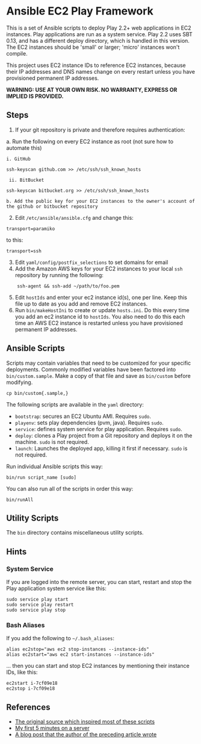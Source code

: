 # Ansible EC2 Play Framework
This is a set of Ansible scripts to deploy Play 2.2+ web applications in EC2 instances.
Play applications are run as a system service.
Play 2.2 uses SBT 0.13, and has a different deploy directory, which is handled in this version.
The EC2 instances should be 'small' or larger; 'micro' instances won't compile.

This project uses EC2 instance IDs to reference EC2 instances, because their IP addresses and DNS names change on every restart unless you have provisioned permanent IP addresses.

**WARNING: USE AT YOUR OWN RISK. NO WARRANTY, EXPRESS OR IMPLIED IS PROVIDED.**

## Steps

1. If your git repository is private and therefore requires authentication:

  a. Run the following on every EC2 instance as root (not sure how to automate this)
    
    i. GitHub
````
ssh-keyscan github.com >> /etc/ssh/ssh_known_hosts
````

     ii. BitBucket
````
ssh-keyscan bitbucket.org >> /etc/ssh/ssh_known_hosts
````
    b. Add the public key for your EC2 instances to the owner's account of the github or bitbucket repository
2. Edit `/etc/ansible/ansible.cfg` and change this:
````
transport=paramiko
````
to this:
````
transport=ssh
````
3. Edit `yaml/config/postfix_selections` to set domains for email 
4. Add the Amazon AWS keys for your EC2 instances to your local `ssh` repository by running the following:
```` 
    ssh-agent && ssh-add ~/path/to/foo.pem
````
5. Edit `hostIds` and enter your ec2 instance id(s), one per line. Keep this file up to date as you add and remove EC2 instances.
6. Run `bin/makeHostIni` to create or update `hosts.ini`. Do this every time you add an ec2 instance id to `hostIds`. 
   You also need to do this each time an AWS EC2 instance is restarted unless you have provisioned permanent IP addresses.

## Ansible Scripts
Scripts may contain variables that need to be customized for your specific deployments. 
Commonly modified variables have been factored into `bin/custom.sample`. 
Make a copy of that file and save as `bin/custom` before modifying.

    cp bin/custom{.sample,}

The following scripts are available in the `yaml` directory:

* `bootstrap`: secures an EC2 Ubuntu AMI. Requires `sudo`.
* `playenv`: sets play dependencies (pvm, java). Requires `sudo`.
* `service`: defines system service for play application. Requires `sudo`.
* `deploy`: clones a Play project from a Git repository and deploys it on the machine. `sudo` is not required.
* `launch`: Launches the deployed app, killing it first if necessary. `sudo` is not required.

Run individual Ansible scripts this way:

    bin/run script_name [sudo]

You can also run all of the scripts in order this way:

    bin/runAll

## Utility Scripts
The `bin` directory contains miscellaneous utility scripts.

## Hints
### System Service
If you are logged into the remote server, you can start, restart and stop the Play application system service like this:

    sudo service play start
    sudo service play restart
    sudo service play stop

### Bash Aliases
If you add the following to `~/.bash_aliases`:

````
alias ec2stop="aws ec2 stop-instances --instance-ids"
alias ec2start="aws ec2 start-instances --instance-ids"
````

... then you can start and stop EC2 instances by mentioning their instance IDs, like this:


````
ec2start i-7cf09e18
ec2stop i-7cf09e18
````

## References
* [The original source which inspired most of these scripts](https://github.com/phred/5minbootstrap)
* [My first 5 minutes on a server](http://plusbryan.com/my-first-5-minutes-on-a-server-or-essential-security-for-linux-servers)
* [A blog post that the author of the preceding article wrote](http://practicalops.com/my-first-5-minutes-on-a-server.html)
